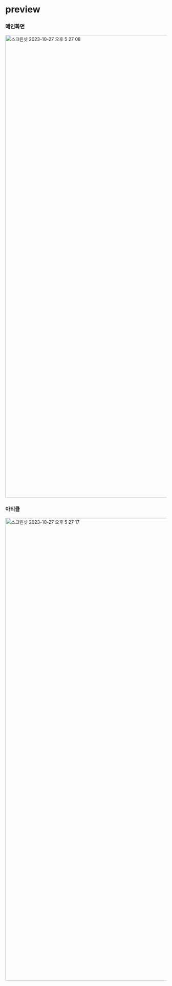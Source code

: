 # preview
### 메인화면
<img width="1439" alt="스크린샷 2023-10-27 오후 5 27 08" src="https://github.com/HOOOO98/NEXT-blog/assets/120024673/b01a25b6-11df-4221-8536-79c1e1348db5">

### 아티클
<img width="1440" alt="스크린샷 2023-10-27 오후 5 27 17" src="https://github.com/HOOOO98/NEXT-blog/assets/120024673/2ee11400-4338-4440-b8f5-f003e0277a7c">
